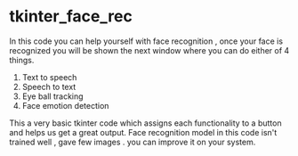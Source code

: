 # tkinter_face_rec
In this code you can help yourself with face recognition , once your face is recognized you will be shown the next window where you can do  either of 4 things.
1. Text to speech
2. Speech to text
3. Eye ball tracking
4. Face emotion detection

This a very basic tkinter code which assigns each functionality to a button and helps us get a great output.
Face recognition model in this code isn't trained well , gave few images . you can improve it on your system.
